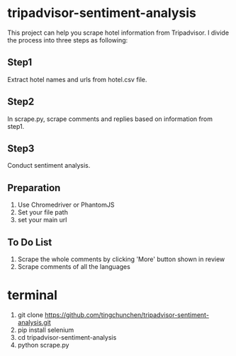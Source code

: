 # tripadvisor-sentiment-analysis
This project can help you scrape hotel information from Tripadvisor. I divide the process into three steps as following:
## Step1
 Extract hotel names and urls from hotel.csv file.
## Step2
 In scrape.py, scrape comments and replies based on information from step1.
## Step3
 Conduct sentiment analysis.

## Preparation 
1. Use Chromedriver or PhantomJS
2. Set your file path
3. set your main url
 
## To Do List
1. Scrape the whole comments by clicking 'More' button shown in review
2. Scrape comments of all the languages


# terminal
1. git clone https://github.com/tingchunchen/tripadvisor-sentiment-analysis.git
2. pip install selenium
3. cd tripadvisor-sentiment-analysis
4. python scrape.py
